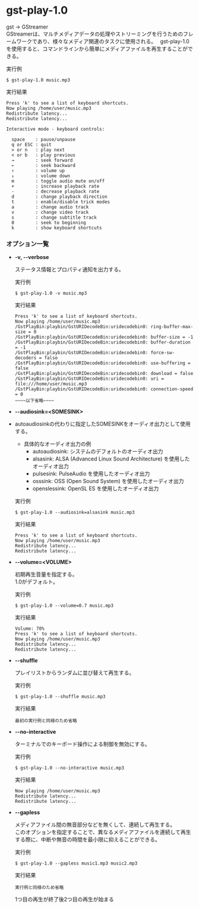 [](ファイル名はコマンド名.md)
# gst-play-1.0
gst → GStreamer  
GStreamerは、マルチメディアデータの処理やストリーミングを行うためのフレームワークであり、様々なメディア関連のタスクに使用される。　
gst-play-1.0 を使用すると、コマンドラインから簡単にメディアファイルを再生することができる。

  実行例 [](変更しない)
  
  ```
  $ gst-play-1.0 music.mp3
  ```


  実行結果　[](変更しない)


  ```
  Press 'k' to see a list of keyboard shortcuts.
  Now playing /home/user/music.mp3
  Redistribute latency...
  Redistribute latency...

  Interactive mode - keyboard controls:

    space    : pause/unpause
    q or ESC : quit 
    > or n   : play next
    < or b   : play previous
    →        : seek forward
    ←        : seek backward
    ↑        : volume up
    ↓        : volume down
    m        : toggle audio mute on/off
    +        : increase playback rate
    -        : decrease playback rate
    d        : change playback direction
    t        : enable/disable trick modes
    a        : change audio track
    v        : change video track
    s        : change subtitle track
    0        : seek to beginning
    k        : show keyboard shortcuts
  ```

### オプション一覧




- **-v, --verbose**
  
  ステータス情報とプロパティ通知を出力する。

  実行例 [](変更しない)
  
  ```
  $ gst-play-1.0 -v music.mp3
  ```


  実行結果　[](変更しない)


  ```
  Press 'k' to see a list of keyboard shortcuts.
  Now playing /home/user/music.mp3
  /GstPlayBin:playbin/GstURIDecodeBin:uridecodebin0: ring-buffer-max-size = 0
  /GstPlayBin:playbin/GstURIDecodeBin:uridecodebin0: buffer-size = -1
  /GstPlayBin:playbin/GstURIDecodeBin:uridecodebin0: buffer-duration = -1
  /GstPlayBin:playbin/GstURIDecodeBin:uridecodebin0: force-sw-decoders = false
  /GstPlayBin:playbin/GstURIDecodeBin:uridecodebin0: use-buffering = false
  /GstPlayBin:playbin/GstURIDecodeBin:uridecodebin0: download = false
  /GstPlayBin:playbin/GstURIDecodeBin:uridecodebin0: uri = file:///home/user/music.mp3
  /GstPlayBin:playbin/GstURIDecodeBin:uridecodebin0: connection-speed = 0
  ~~~~以下省略~~~~
  ```

- **--audiosink=\<SOMESINK>** 
- 
  autoaudiosinkの代わりに指定したSOMESINKをオーディオ出力として使用する。  
  - 具体的なオーディオ出力の例
    - autoaudiosink: システムのデフォルトのオーディオ出力
    - alsasink: ALSA (Advanced Linux Sound Architecture) を使用したオーディオ出力
    - pulsesink: PulseAudio を使用したオーディオ出力
    - osssink: OSS (Open Sound System) を使用したオーディオ出力
    - openslessink: OpenSL ES を使用したオーディオ出力
  
  実行例　[](変更しない)
  
  ```
  $ gst-play-1.0 --audiosink=alsasink music.mp3
  ```


  実行結果　[](変更しない)


  ```
  Press 'k' to see a list of keyboard shortcuts.
  Now playing /home/user/music.mp3
  Redistribute latency...
  Redistribute latency...
  ```

- **--volume=\<VOLUME>** 
    
  初期再生音量を指定する。  
  1.0がデフォルト。
  
  実行例　[](変更しない)
  
  ```
  $ gst-play-1.0 --volume=0.7 music.mp3
  ```


  実行結果　[](変更しない)


  ```
  Volume: 70%
  Press 'k' to see a list of keyboard shortcuts.
  Now playing /home/user/music.mp3
  Redistribute latency...
  Redistribute latency...
  ```

- **--shuffle**
  
  プレイリストからランダムに並び替えて再生する。

  実行例 [](変更しない)
  
  ```
  $ gst-play-1.0 --shuffle music.mp3
  ```


  実行結果　[](変更しない)


  ```
  最初の実行例と同様のため省略
  ```
- **--no-interactive** 
    
  ターミナルでのキーボード操作による制御を無効にする。
  
  実行例　[](変更しない)
  
  ```
  $ gst-play-1.0 --no-interactive music.mp3
  ```


  実行結果　[](変更しない)


  ```
  Now playing /home/user/music.mp3
  Redistribute latency...
  Redistribute latency...
  ```

- **--gapless**
  
  メディアファイル間の無音部分などを無くして、連続して再生する。  
  このオプションを指定することで、異なるメディアファイルを連続して再生する際に、中断や無音の時間を最小限に抑えることができる。


  実行例 [](変更しない)
  
  ```
  $ gst-play-1.0 --gapless music1.mp3 music2.mp3
  ```


  実行結果　[](変更しない)


  ```
  実行例と同様のため省略
  ```
  1つ目の再生が終了後2つ目の再生が始まる

